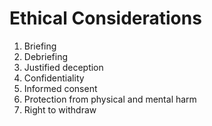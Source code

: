 
# Ethical Considerations


1. Briefing
2. Debriefing
3. Justified deception
4. Confidentiality
5. Informed consent
6. Protection from physical and mental harm
7. Right to withdraw
